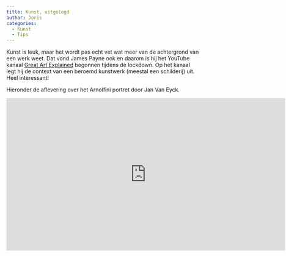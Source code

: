 ```yaml
---
title: Kunst, uitgelegd
author: Joris
categories:
  - Kunst
  - Tips
---
```


Kunst is leuk, maar het wordt pas echt vet wat meer van de achtergrond van een werk weet. Dat vond James Payne ook en daarom is hij het YouTube kanaal [Great Art Explained](https://www.youtube.com/channel/UCePDFpCr78_qmVtpoB1Axaw) begonnen tijdens de lockdown. Op het kanaal legt hij de context van een beroemd kunstwerk (meestal een schilderij) uit. Heel interessant!

Hieronder de aflevering over het Arnolfini portret door Jan Van Eyck. 

<iframe width="730" height="400" src="https://www.youtube-nocookie.com/embed/T15Kv6dtYO0" title="YouTube video player" frameborder="0" allow="accelerometer; autoplay; clipboard-write; encrypted-media; gyroscope; picture-in-picture" allowfullscreen></iframe>



